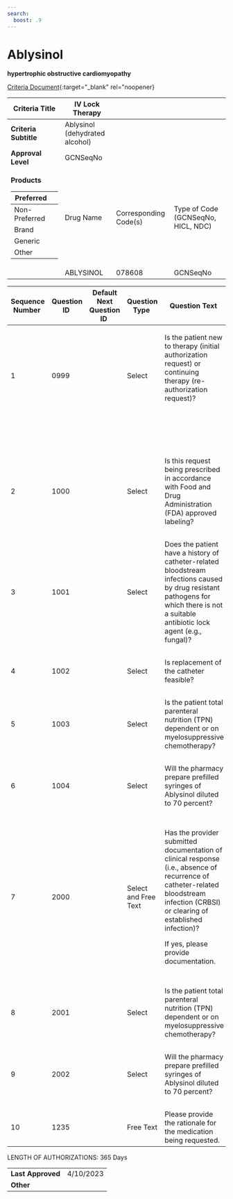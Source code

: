 ```yaml
---
search:
  boost: .9
---
```


# Ablysinol

**hypertrophic obstructive cardiomyopathy**

[Criteria Document](https://mygainwell-my.sharepoint.com/:w:/g/personal/kaelyn_dobbins_gainwelltechnologies_com/EarF6oUKfGhOvDN_5-GDYXUBfL6lTbYE_3jb953rDEK9lw?e=stJ6HR){:target="_blank" rel="noopener}

<table>
<thead>
<tr class="header">
<th><strong>Criteria Title</strong></th>
<th>IV Lock Therapy</th>
<th></th>
<th></th>
</tr>
</thead>
<tbody>
<tr class="odd">
<td><strong>Criteria Subtitle</strong></td>
<td>Ablysinol (dehydrated alcohol)</td>
<td></td>
<td></td>
</tr>
<tr class="even">
<td><strong>Approval Level</strong></td>
<td>GCNSeqNo</td>
<td></td>
<td></td>
</tr>
<tr class="odd">
<td><p><strong>Products</strong></p>
<table>
<thead>
<tr class="header">
<th>Preferred</th>
<th></th>
</tr>
</thead>
<tbody>
<tr class="odd">
<td>Non-Preferred</td>
<td></td>
</tr>
<tr class="even">
<td>Brand</td>
<td></td>
</tr>
<tr class="odd">
<td>Generic</td>
<td></td>
</tr>
<tr class="even">
<td>Other</td>
<td></td>
</tr>
</tbody>
</table></td>
<td>Drug Name</td>
<td>Corresponding Code(s)</td>
<td>Type of Code (GCNSeqNo, HICL, NDC)</td>
</tr>
<tr class="even">
<td></td>
<td>ABLYSINOL</td>
<td>078608</td>
<td>GCNSeqNo</td>
</tr>
</tbody>
</table>

<table>
<thead>
<tr class="header">
<th><strong>Sequence Number</strong> </th>
<th><strong>Question ID</strong> </th>
<th><strong>Default Next Question ID</strong> </th>
<th><strong>Question Type</strong> </th>
<th><strong>Question Text</strong> </th>
<th><strong>Choice Text</strong> </th>
<th><strong>Next Question ID</strong> </th>
</tr>
</thead>
<tbody>
<tr class="odd">
<td>1 </td>
<td>0999</td>
<td> </td>
<td>Select </td>
<td><p>Is the patient new to therapy (initial authorization request) or continuing therapy (re-authorization request)?  </p>
<p>  </p></td>
<td>New Start (initial authorization request)</td>
<td>1000</td>
</tr>
<tr class="even">
<td></td>
<td></td>
<td></td>
<td></td>
<td></td>
<td>Continuation (re-authorization request)  </td>
<td>2000 </td>
</tr>
<tr class="odd">
<td>2</td>
<td>1000</td>
<td></td>
<td>Select</td>
<td>Is this request being prescribed in accordance with Food and Drug Administration (FDA) approved labeling? </td>
<td>Y</td>
<td>1001</td>
</tr>
<tr class="even">
<td></td>
<td></td>
<td></td>
<td></td>
<td></td>
<td>N</td>
<td>1235</td>
</tr>
<tr class="odd">
<td>3</td>
<td>1001</td>
<td></td>
<td>Select</td>
<td>Does the patient have a history of catheter-related bloodstream infections caused by drug resistant pathogens for which there is not a suitable antibiotic lock agent (e.g., fungal)?</td>
<td>Y</td>
<td>1002</td>
</tr>
<tr class="even">
<td></td>
<td></td>
<td></td>
<td></td>
<td></td>
<td>N</td>
<td>1235</td>
</tr>
<tr class="odd">
<td>4</td>
<td>1002</td>
<td></td>
<td>Select</td>
<td>Is replacement of the catheter feasible?</td>
<td>Y</td>
<td>1235</td>
</tr>
<tr class="even">
<td></td>
<td></td>
<td></td>
<td></td>
<td></td>
<td>N</td>
<td>1003</td>
</tr>
<tr class="odd">
<td>5</td>
<td>1003</td>
<td></td>
<td>Select</td>
<td>Is the patient total parenteral nutrition (TPN) dependent or on myelosuppressive chemotherapy?</td>
<td>Y</td>
<td>1004</td>
</tr>
<tr class="even">
<td></td>
<td></td>
<td></td>
<td></td>
<td></td>
<td>N</td>
<td>1235</td>
</tr>
<tr class="odd">
<td>6</td>
<td>1004</td>
<td></td>
<td>Select</td>
<td>Will the pharmacy prepare prefilled syringes of Ablysinol diluted to 70 percent?</td>
<td>Y</td>
<td>END (Pending Manual Review)</td>
</tr>
<tr class="even">
<td></td>
<td></td>
<td></td>
<td></td>
<td></td>
<td>N</td>
<td>1235</td>
</tr>
<tr class="odd">
<td>7</td>
<td>2000</td>
<td></td>
<td>Select and Free Text</td>
<td><p>Has the provider submitted documentation of clinical response (i.e., absence of recurrence of catheter-related bloodstream infection (CRBSI) or clearing of established infection)?</p>
<p>If yes, please provide documentation.</p></td>
<td>Y</td>
<td>2001</td>
</tr>
<tr class="even">
<td></td>
<td></td>
<td></td>
<td></td>
<td></td>
<td>N</td>
<td>1235</td>
</tr>
<tr class="odd">
<td>8</td>
<td>2001</td>
<td></td>
<td>Select</td>
<td>Is the patient total parenteral nutrition (TPN) dependent or on myelosuppressive chemotherapy?</td>
<td>Y</td>
<td>2002</td>
</tr>
<tr class="even">
<td></td>
<td></td>
<td></td>
<td></td>
<td></td>
<td>N</td>
<td>1235</td>
</tr>
<tr class="odd">
<td>9</td>
<td>2002</td>
<td></td>
<td>Select</td>
<td>Will the pharmacy prepare prefilled syringes of Ablysinol diluted to 70 percent?</td>
<td>Y</td>
<td>END (Pending Manual Review)</td>
</tr>
<tr class="even">
<td></td>
<td></td>
<td></td>
<td></td>
<td></td>
<td>N</td>
<td>1235</td>
</tr>
<tr class="odd">
<td>10</td>
<td>1235</td>
<td></td>
<td>Free Text</td>
<td>Please provide the rationale for the medication being requested. </td>
<td>END (Pending Manual Review)</td>
<td></td>
</tr>
</tbody>
</table>

LENGTH OF AUTHORIZATIONS: 365 Days

|||
| ----------------- | --------- |
| **Last Approved** | 4/10/2023 |
| **Other**         |           |

